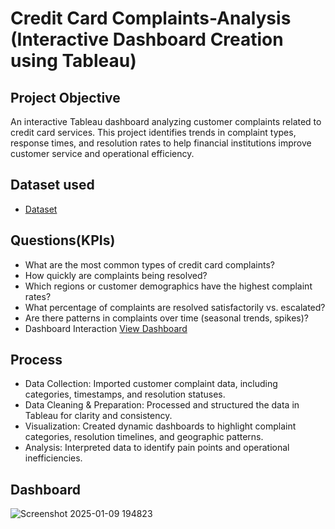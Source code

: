# Credit Card Complaints-Analysis (Interactive Dashboard Creation using Tableau)
## Project Objective 
An interactive Tableau dashboard analyzing customer complaints related to credit card services. This project identifies trends in complaint types, response times, and resolution rates to help financial institutions improve customer service and operational efficiency.

## Dataset used 
- <a href="https://github.com/thecodingraj/Credit-Card-Complaints-Dashboard/blob/main/Credit%20Card%20Dashboard.xlsx">Dataset</a>

## Questions(KPIs)
- What are the most common types of credit card complaints?
- How quickly are complaints being resolved?
- Which regions or customer demographics have the highest complaint rates?
- What percentage of complaints are resolved satisfactorily vs. escalated?
- Are there patterns in complaints over time (seasonal trends, spikes)?
- Dashboard Interaction <a href="https://github.com/thecodingraj/Credit-Card-Complaints-Dashboard/commit/5497f6e18e69131828198da5f110b2f9f8c50a4c">View Dashboard</a>

## Process
- Data Collection: Imported customer complaint data, including categories, timestamps, and resolution statuses.
- Data Cleaning & Preparation: Processed and structured the data in Tableau for clarity and consistency.
- Visualization: Created dynamic dashboards to highlight complaint categories, resolution timelines, and geographic patterns.
- Analysis: Interpreted data to identify pain points and operational inefficiencies.

## Dashboard
 ![Screenshot 2025-01-09 194823](https://github.com/thecodingraj/Credit-Card-Complaints-Dashboard/commit/5497f6e18e69131828198da5f110b2f9f8c50a4c)
